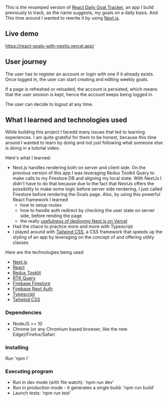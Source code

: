 This is the revamped version of [React Daily Goal Tracker](https://github.com/davide2894/react-daily-goal-tracker), an app I build previously to track, as the name suggests, my goals on a daily basis. And This time around I wanted to rewrite it by using [Next.js](https://nextjs.org/).

## Live demo

https://react-goals-with-nextjs.vercel.app/

## User journey

The user has to register an account or login with one if it already exists.
Once logged in, the user can start creating and editing weekly goals.

If a page is refreshed or reloaded, the account is persisted, which means that the user session is kept, hence the account keeps being logged in.

The user can decide to logout at any time.

## What I learned and technologies used

While building this project I facedd many issues that led to learning experiences.
I am quite grateful for them to be honest, because this time around I wanted to learn by doing and not just following what someone else is doing in a tutorial video.

Here's what I learned:

- Next.js handles rendering both on server and client side. On the previous version of this app I was leveraging Redux Toolkit Query to make calls to my Firestore DB and aligning my local state. With NextJs I didn't have to do that because due to the fact that NextJs offers the possibility to make some logic before server side rendering, I just called Firestore before rendering the Goals page. Also, by using this powerful React framework I learned
  - how to setup routes
  - how to handle auth redirect by checking the user state on server side, before rending the page
  - the really [usefulness of deploying Next.js on Vercel](https://nextjs.org/learn/basics/deploying-nextjs-app/platform-details)
- Had the chace to practice more and more with Typescript
- I played around with [Tailwind CSS](https://tailwindcss.com/), a CSS framework that speeds up the styling of an app by leveraging on the concept of and offering utility classes

Here are the technologies being used

- [Next.js](https://nextjs.org/)
- [React](https://react.dev/)
- [Redux Tooklit](https://redux-toolkit.js.org/)
- [RTK Query](https://redux-toolkit.js.org/rtk-query/overview)
- [Firebase Firestore](https://firebase.google.com/docs/firestore)
- [Firebase Next Auth](https://github.com/gladly-team/next-firebase-auth)
- [Typescript](https://www.typescriptlang.org/)
- [Tailwind CSS](https://tailwindcss.com/)

### Dependencies

- NodeJS >= 10
- Chrome (or any Chromium based browser, like the new Edge)/Firefox/Safari

### Installing

Run 'npm i'

### Executing program

- Run in dev mode (with file watch): 'npm run dev'
- Run in production mode - it generates a single build: 'npm run build'
- Launch tests: 'npm run test'
